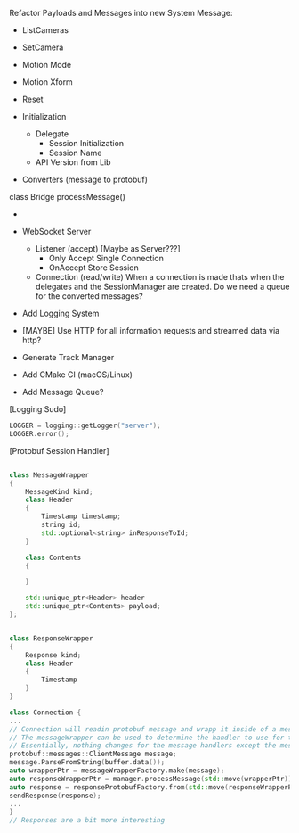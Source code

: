 Refactor Payloads and Messages into new System Message:

- ListCameras
- SetCamera
- Motion Mode
- Motion Xform
- Reset

- Initialization
    - Delegate
        - Session Initialization
        - Session Name
    - API Version from Lib


- Converters (message to protobuf)

class Bridge
    processMessage()



- 

- WebSocket Server
    - Listener (accept) [Maybe as Server???]
        - Only Accept Single Connection
        - OnAccept Store Session
    - Connection (read/write)
        When a connection is made thats when the delegates 
        and the SessionManager are created.
        Do we need a queue for the converted messages?

- Add Logging System
- [MAYBE] Use HTTP for all information requests and streamed data via http?
- Generate Track Manager
- Add CMake CI (macOS/Linux)
- Add Message Queue?


[Logging Sudo]
``` c++
LOGGER = logging::getLogger("server");
LOGGER.error();

```
[Protobuf Session Handler]
```c++

class MessageWrapper
{
    MessageKind kind;
    class Header
    {
        Timestamp timestamp;
        string id;
        std::optional<string> inResponseToId;
    }

    class Contents
    {

    }

    std::unique_ptr<Header> header
    std::unique_ptr<Contents> payload;
};


class ResponseWrapper
{
    Response kind;
    class Header
    {
        Timestamp
    }
}

class Connection {
...
// Connection will readin protobuf message and wrapp it inside of a message wrapper
// The messageWrapper can be used to determine the handler to use for the message.
// Essentially, nothing changes for the message handlers except the messages become message wrappers
protobuf::messages::ClientMessage message;
message.ParseFromString(buffer.data());
auto wrapperPtr = messageWrapperFactory.make(message);
auto responseWrapperPtr = manager.processMessage(std::move(wrapperPtr));
auto response = responseProtobufFactory.from(std::move(responseWrapperPtr));
sendResponse(response);
...
}
// Responses are a bit more interesting 

```

